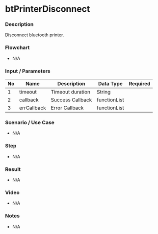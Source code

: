 # btPrinterDisconnect

### Description

Disconnect bluetooth printer.

### Flowchart

- N/A

<!--![Flowchart](componentValue-flowchart.png?raw=true)-->

### Input / Parameters

| No | Name | Description | Data Type | Required |
| ------ | ------ | ------ |------ | ------ |
| 1 | timeout | Timeout duration | String |  | 
| 2 | callback | Success Callback | functionList |  | 
| 3 | errCallback | Error Callback | functionList |  | 

### Scenario / Use Case

- N/A

### Step

- N/A

### Result

- N/A

### Video

- N/A

### Notes

- N/A